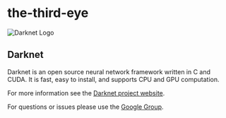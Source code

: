 # the-third-eye

![Darknet Logo](http://pjreddie.com/media/files/darknet-black-small.png)

## Darknet
Darknet is an open source neural network framework written in C and CUDA. It is fast, easy to install, and supports CPU and GPU computation.

For more information see the [Darknet project website](http://pjreddie.com/darknet).

For questions or issues please use the [Google Group](https://groups.google.com/forum/#!forum/darknet).
